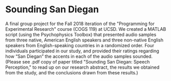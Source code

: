 # Sounding San Diegan
A final group project for the Fall 2018 iteration of the "Programming for Experimental Research" course (COGS 119) at UCSD. We created a MATLAB script (using the Psychophysics Toolbox) that presented audio samples from three native, American English speakers and three non-native English speakers from English-speaking countries in a randomized order. Four individuals participated in our study, and provided their ratings regarding how “San Diegan” the accents in each of the audio samples sounded. (Please see .pdf copy of paper titled "Sounding San Diegan: Speech Perception," to read up on our research abstract, the results we obtained from the study, and the conclusions drawn from these results.) 

